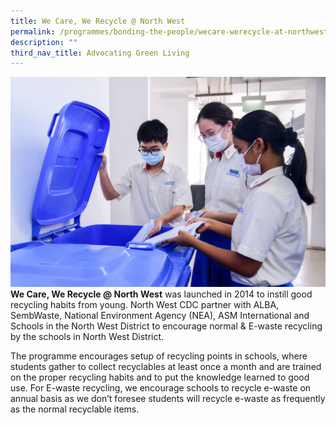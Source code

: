 ```yaml
---
title: We Care, We Recycle @ North West
permalink: /programmes/bonding-the-people/wecare-werecycle-at-northwest/
description: ""
third_nav_title: Advocating Green Living
---
```

![](/images/Programmes/Green%20Living/WCWR%20Pix%201.jpg)**We Care, We Recycle @ North West** was launched in 2014 to instill good recycling habits from young. North West CDC partner with ALBA, SembWaste, National Environment Agency (NEA), ASM International and Schools in the North West District to encourage normal & E-waste recycling by the schools in North West District. 

The programme encourages setup of recycling points in schools, where students gather to collect recyclables at least once a month and are trained on the proper recycling habits and to put the knowledge learned to good use. For E-waste recycling, we encourage schools to recycle e-waste on annual basis as we don’t foresee students will recycle e-waste as frequently as the normal recyclable items.